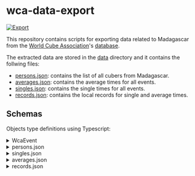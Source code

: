 # wca-data-export

[![Export](https://github.com/mac-mg/wca-db-export/actions/workflows/export.yml/badge.svg)]([https://github.com/mac-mg/wca-db-export/actions/workflows/export.yml](https://github.com/mac-mg/wca-db-export/actions/workflows/export.yml))

This repository contains scripts for exporting data related to Madagascar from
the [World Cube Association](https://www.worldcubeassociation.org/)'s
[database](https://www.worldcubeassociation.org/export/results).

The extracted data are stored in the [data](./data) directory and it contains
the follwing files:

- [persons.json](./data/persons.json): contains the list of all cubers from
  Madagascar.
- [averages.json](./data/averages.json): contains the average times for all
  events.
- [singles.json](./data/singles.json): contains the single times for all events.
- [records.json](./data/records.json): contains the local records for single and
  average times.

## Schemas

Objects type definitions using Typescript:

<details>
<summary>WcaEvent</summary><br>

```typescript
type WcaEvent =
  | "222"
  | "333"
  | "333bf"
  | "333fm"
  | "333mbf"
  | "333oh"
  | "444"
  | "444bf"
  | "555"
  | "555bf"
  | "666"
  | "777"
  | "clock"
  | "minx"
  | "pyram"
  | "skewb"
  | "sq1";
```

</details>

<details>
<summary>persons.json</summary><br>

The file is made of an array of `Person` as described bellow:

```typescript
type Person = {
  wcaId: string;
  name: string;
  gender: "m" | "f";
  records: number;
  medals: {
    gold: number;
    silver: number;
    bronze: number;
  };
};
```

</details>

<details>
<summary>singles.json</summary><br>

The file is made of an array of `RankEntry` as described bellow:

```typescript
type RankEntry = {
  eventId: WcaEvent;
  rank: number;
  time: number;
  wcaId: string;
  name: string;
  gender: "m" | "f";
};
```

</details>

<details>
<summary>averages.json</summary><br>

The file is made of an array of `RankEntry` as described bellow:

```typescript
type RankEntry = {
  eventId: WcaEvent;
  rank: number;
  time: number;
  wcaId: string;
  name: string;
  gender: "m" | "f";
};
```

</details>

<details>
<summary>records.json</summary><br>

The file is described by the `Records` object bellow:

```typescript
type Records = {
  [key in WcaEvent]: {
    single: RecordEntry[];
    average: RecordEntry[];
  } | null;
};

type RecordEntry = {
  eventId: WcaEvent;
  time: number;
  wcaId: string;
  name: string;
};
```

</details>
